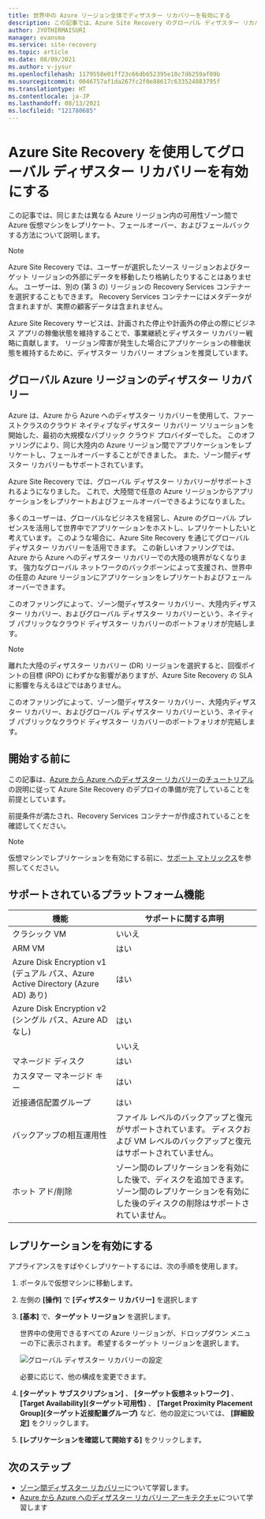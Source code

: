 ```yaml
---
title: 世界中の Azure リージョン全体でディザスター リカバリーを有効にする
description: この記事では、Azure Site Recovery のグローバル ディザスター リカバリー機能について説明します。
author: JYOTHIRMAISURI
manager: evansma
ms.service: site-recovery
ms.topic: article
ms.date: 08/09/2021
ms.author: v-jysur
ms.openlocfilehash: 1179558e01ff23c66db652395e10c7d6259af09b
ms.sourcegitcommit: 0046757af1da267fc2f0e88617c633524883795f
ms.translationtype: HT
ms.contentlocale: ja-JP
ms.lasthandoff: 08/13/2021
ms.locfileid: "121780685"
---
```

# <a name="enable-global-disaster-recovery-using-azure-site-recovery"></a>Azure Site Recovery を使用してグローバル ディザスター リカバリーを有効にする

この記事では、同じまたは異なる Azure リージョン内の可用性ゾーン間で Azure 仮想マシンをレプリケート、フェールオーバー、およびフェールバックする方法について説明します。

>[!NOTE]
> Azure Site Recovery では、ユーザーが選択したソース リージョンおよびターゲット リージョンの外部にデータを移動したり格納したりすることはありません。 ユーザーは、別の (第 3 の) リージョンの Recovery Services コンテナーを選択することもできます。 Recovery Services コンテナーにはメタデータが含まれますが、実際の顧客データは含まれません。

Azure Site Recovery サービスは、計画された停止や計画外の停止の際にビジネス アプリの稼働状態を維持することで、事業継続とディザスター リカバリー戦略に貢献します。 リージョン障害が発生した場合にアプリケーションの稼働状態を維持するために、ディザスター リカバリー オプションを推奨しています。

## <a name="disaster-recovery-for-global-azure-regions"></a>グローバル Azure リージョンのディザスター リカバリー

Azure は、Azure から Azure へのディザスター リカバリーを使用して、ファーストクラスのクラウド ネイティブなディザスター リカバリー ソリューションを開始した、最初の大規模なパブリック クラウド プロバイダーでした。 このオファリングにより、同じ大陸内の Azure リージョン間でアプリケーションをレプリケートし、フェールオーバーすることができました。 また、ゾーン間ディザスター リカバリーもサポートされています。   

Azure Site Recovery では、グローバル ディザスター リカバリーがサポートされるようになりました。 これで、大陸間で任意の Azure リージョンからアプリケーションをレプリケートおよびフェールオーバーできるようになりました。

多くのユーザーは、グローバルなビジネスを経営し、Azure のグローバル プレゼンスを活用して世界中でアプリケーションをホストし、レプリケートしたいと考えています。 このような場合に、Azure Site Recovery を通じてグローバル ディザスター リカバリーを活用できます。 この新しいオファリングでは、Azure から Azure へのディザスター リカバリーでの大陸の境界がなくなります。 強力なグローバル ネットワークのバックボーンによって支援され、世界中の任意の Azure リージョンにアプリケーションをレプリケートおよびフェールオーバーできます。  

このオファリングによって、ゾーン間ディザスター リカバリー、大陸内ディザスター リカバリー、およびグローバル ディザスター リカバリーという、ネイティブ パブリックなクラウド ディザスター リカバリーのポートフォリオが完結します。

>[!NOTE]
>離れた大陸のディザスター リカバリー (DR) リージョンを選択すると、回復ポイントの目標 (RPO) にわずかな影響がありますが、Azure Site Recovery の SLA に影響を与えるほどではありません。

このオファリングによって、ゾーン間ディザスター リカバリー、大陸内ディザスター リカバリー、およびグローバル ディザスター リカバリーという、ネイティブ パブリックなクラウド ディザスター リカバリーのポートフォリオが完結します。  

## <a name="before-you-begin"></a>開始する前に
この記事は、[Azure から Azure へのディザスター リカバリーのチュートリアル](azure-to-azure-tutorial-enable-replication.md)の説明に従って Azure Site Recovery のデプロイの準備が完了していることを前提としています。

前提条件が満たされ、Recovery Services コンテナーが作成されていることを確認してください。

>[!NOTE]
> 仮想マシンでレプリケーションを有効にする前に、[サポート マトリックス](azure-to-azure-support-matrix.md)を参照してください。

## <a name="supported-platform-features"></a>サポートされているプラットフォーム機能

| **機能** | **サポートに関する声明** |
| --- | --- |
| クラシック VM | いいえ |
| ARM VM |  はい |
| Azure Disk Encryption v1 (デュアル パス、Azure Active Directory (Azure AD) あり) |  はい |
| Azure Disk Encryption v2 (シングル パス、Azure AD なし) |  はい |
|     |  いいえ |
| マネージド ディスク |  はい |
| カスタマー マネージド キー |   はい |
| 近接通信配置グループ |  はい |
| バックアップの相互運用性 | ファイル レベルのバックアップと復元がサポートされています。 ディスクおよび VM レベルのバックアップと復元はサポートされていません。 |
| ホット アド/削除 | ゾーン間のレプリケーションを有効にした後で、ディスクを追加できます。 ゾーン間のレプリケーションを有効にした後のディスクの削除はサポートされていません。 |

## <a name="enable-replication"></a>レプリケーションを有効にする

アプライアンスをすばやくレプリケートするには、次の手順を使用します。

1. ポータルで仮想マシンに移動します。

2. 左側の **[操作]** で **[ディザスター リカバリー]** を選択します

3. **[基本]** で、**ターゲット リージョン** を選択します。

   世界中の使用できるすべての Azure リージョンが、ドロップダウン メニューの下に表示されます。 希望するターゲット リージョンを選択します。  

   ![グローバル ディザスター リカバリーの設定](./media/azure-to-azure-enable-global-disaster-recovery/enable-global-disaster-recovery.png)

   必要に応じて、他の構成を変更できます。

4. **[ターゲット サブスクリプション]** 、 **[ターゲット仮想ネットワーク]** 、 **[Target Availability]\(ターゲット可用性\)** 、 **[Target Proximity Placement Group]\(ターゲット近接配置グループ\)** など、他の設定については、 **[詳細設定]** をクリックします。

5. **[レプリケーションを確認して開始する]** をクリックします。

## <a name="next-steps"></a>次のステップ

- [ゾーン間ディザスター リカバリー](azure-to-azure-how-to-enable-zone-to-zone-disaster-recovery.md)について学習します。
- [Azure から Azure へのディザスター リカバリー アーキテクチャ](azure-to-azure-architecture.md)について学習します
